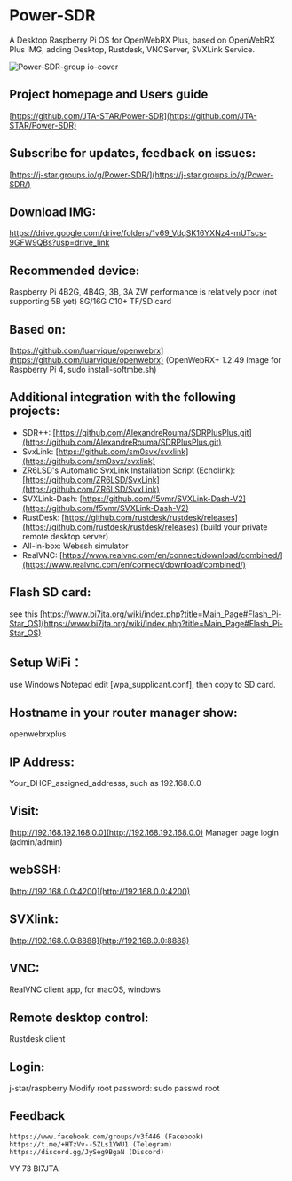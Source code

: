 # Power-SDR
A Desktop Raspberry Pi OS for OpenWebRX Plus, based on OpenWebRX Plus IMG, adding Desktop, Rustdesk, VNCServer, SVXLink Service.

![Power-SDR-group io-cover](https://github.com/JTA-STAR/Power-SDR/assets/22002824/3887c907-8d73-4ef8-a075-0e5e5c76b9b2)


## Project homepage and Users guide
[https://github.com/JTA-STAR/Power-SDR](https://github.com/JTA-STAR/Power-SDR)

## Subscribe for updates, feedback on issues:
[https://j-star.groups.io/g/Power-SDR/](https://j-star.groups.io/g/Power-SDR/)

## Download IMG:
https://drive.google.com/drive/folders/1v69_VdqSK16YXNz4-mUTscs-9GFW9QBs?usp=drive_link

## Recommended device:
Raspberry Pi 4B2G, 4B4G, 3B, 3A ZW performance is relatively poor (not supporting 5B yet)
8G/16G C10+ TF/SD card

## Based on: 
[https://github.com/luarvique/openwebrx](https://github.com/luarvique/openwebrx) (OpenWebRX+ 1.2.49 Image for Raspberry Pi 4, sudo install-softmbe.sh)

## Additional integration with the following projects:
- SDR++: [https://github.com/AlexandreRouma/SDRPlusPlus.git](https://github.com/AlexandreRouma/SDRPlusPlus.git)
- SvxLink: [https://github.com/sm0svx/svxlink](https://github.com/sm0svx/svxlink)
- ZR6LSD's Automatic SvxLink Installation Script (Echolink): [https://github.com/ZR6LSD/SvxLink](https://github.com/ZR6LSD/SvxLink)
- SVXLink-Dash: [https://github.com/f5vmr/SVXLink-Dash-V2](https://github.com/f5vmr/SVXLink-Dash-V2)
- RustDesk: [https://github.com/rustdesk/rustdesk/releases](https://github.com/rustdesk/rustdesk/releases) (build your private remote desktop server)
- All-in-box: Webssh simulator
- RealVNC: [https://www.realvnc.com/en/connect/download/combined/](https://www.realvnc.com/en/connect/download/combined/)

## Flash SD card: 
see this [https://www.bi7jta.org/wiki/index.php?title=Main_Page#Flash_Pi-Star_OS](https://www.bi7jta.org/wiki/index.php?title=Main_Page#Flash_Pi-Star_OS)

## Setup WiFi：
use Windows Notepad edit [wpa_supplicant.conf], then copy to SD card.

## Hostname in your router manager show: 
openwebrxplus

## IP Address:
Your_DHCP_assigned_addresss, such as 192.168.0.0

## Visit: 
[http://192.168.192.168.0.0](http://192.168.192.168.0.0)
Manager page login (admin/admin)

## webSSH: 
[http://192.168.0.0:4200](http://192.168.0.0:4200)

## SVXlink:
[http://192.168.0.0:8888](http://192.168.0.0:8888)

## VNC: 
RealVNC client app, for macOS, windows

## Remote desktop control: 
Rustdesk client

## Login: 
j-star/raspberry
Modify root password: sudo passwd root 

## Feedback
```
https://www.facebook.com/groups/v3f446 (Facebook)
https://t.me/+HTzVv--5ZLs1YWU1 (Telegram)
https://discord.gg/JySeg9BgaN (Discord)
```
VY 73 BI7JTA
